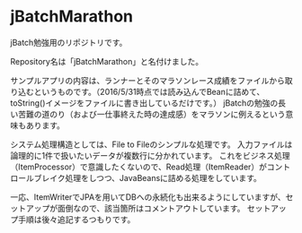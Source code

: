 # jBatchMarathon
jBatch勉強用のリポジトリです。

Repository名は「jBatchMarathon」と名付けました。

サンプルアプリの内容は、ランナーとそのマラソンレース成績をファイルから取り込むというものです。（2016/5/31時点では読み込んでBeanに詰めて、toString()イメージをファイルに書き出しているだけです。）
jBatchの勉強の長い苦難の道のり（および一仕事終えた時の達成感）をマラソンに例えるという意味もあります。

システム処理構造としては、File to Fileのシンプルな処理です。
入力ファイルは論理的に1件で扱いたいデータが複数行に分かれています。
これをビジネス処理（ItemProcessor）で意識したくないので、Read処理（ItemReader）がコントロールブレイク処理をしつつ、JavaBeansに詰める処理をしています。

一応、ItemWriterでJPAを用いてDBへの永続化も出来るようにしていますが、セットアップが面倒なので、該当箇所はコメントアウトしています。
セットアップ手順は後々追記するつもりです。
